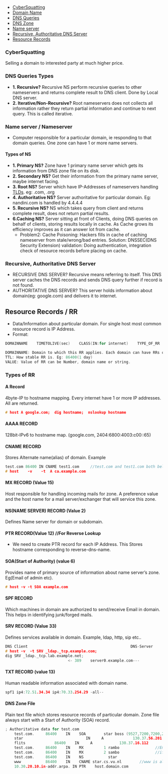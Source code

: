 - [CyberSquatting](#cs)
- [Domain Name](Domain_Name)
- [DNS Queries](#dq)
- [DNS Zone](DNS_Zone)
- [Name server](#ns)
- [Recursive, Authoritative DNS Server](#ra)
- [Resource Records](#rr)

<a name=cs></a>
### CyberSquatting
Selling a domain to interested party at much higher price.

<a name=dq></a>
### DNS Queries Types
- **1. Recursive?** Recursive NS perform recursive queries to other nameservers and returns complete result to DNS client. Done by Local DNS server.
- **2. Iterative/Non-Recursive?** Root nameservers does not collects all information rather they return partial information and continue to next query. This is called iterative.

<a name=ns></a>
### Name server / Nameserver
- Computer responsible for a particular domain, ie responding to that domain queries. One zone can have 1 or more name servers. 

#### Types of NS
- **1. Primary NS?** Zone have 1 primary name server which gets its information from DNS zone file on its disk.
- **2. Secondary NS?** Get their information from the primary name server, maybe internet facing.
- **3. Root NS?** Server which have IP-Addresses of nameservers handling [TLDs](/Networking/OSI-Layers/Layer5/Protocols/DNS/Terms/Domain_Name). eg: .com, .org
- **4. Authoritative NS?** Server authoritative for particular domain. Eg: nandini.com is handled by 4.4.4.4
- **5. Recursive NS?** NS which takes query from client and returns complete result, does not return partial results.
- **6.Caching NS?** Server sitting at front of Clients, doing DNS queries on behalf of clients, storing results locally in cache. As Cache grows its efficiency improves as it can answer lot from cache.
  - Problem2: Cache Poisoning: Hackers fills in cache of caching nameserver from stale/wrong/bad entries.    Solution: DNSSEC(DNS Security Extension) validation: Doing authentication, integration check of resource records before placing on cache.

<a name=ra></a>
### Recursive, Authoritative DNS Server
- RECURSIVE DNS SERVER? Recursive means referring to itself. This DNS server caches the DNS records and sends DNS query further if record is not found.
- AUTHORITATIVE DNS SERVER? This server holds information about domain(eg: google.com) and delivers it to internet.

<a name=rr></a>
## Resource Records / RR
- Data/Information about particular domain. For single host most common resource record is IP Address. 
- Format:
```c
DOMAINNAME    TIMETOLIVE(sec)    CLASS(IN:for internet)    TYPE_OF_RR    VALUE

DOMAINNAME: Domain to which this RR applies. Each domain can have RRs of multiple domains. This filed is primary search key for search.
TTL: How stable RR is. Eg: 86400(1 day)
VALUE: Value of RR can be Number, domain name or string.
```

### Types of RR
#### A Record
4byte-IP to hostname mapping. Every internet have 1 or more IP addresses. All are returned.     
```c
# host A google.com;  dig hostname;  nslookup hostname
```
#### AAAA RECORD
128bit-IPv6 to hostname map.  (google.com, 2404:6800:4003:c00::65)
#### CNAME RECORD
Stores Alternate name(alias) of domain. Example
```c
test.com 86400 IN CNAME test1.com     //test.com and test1.com both belongs to same host. 
# host    -v    -t  A ca.example.com
```
#### MX RECORD (Value 15) 
Host responsible for handling incoming mails for zone. A preference value and the host name for a mail server/exchanger that will service this zone. 
#### NS(NAME SERVER) RECORD (Value 2)
Defines Name server for domain or subdomain.
#### PTR RECORD(Value 12) //For Reverse Lookup
- We need to create PTR record for each IP Address. This Stores hostname corresponding to reverse-dns-name.
#### SOA(Start of Authority) (value 6)
Provides name of primary source of information about name server’s zone. Eg(Email of admin etc).    
```c
# host -v -t SOA example.com
```
#### SPF RECORD
Which machines in domain are authorized to send/receive Email in domain. This helps in identifying junk/forged mails.
#### SRV RECORD (Value 33)
Defines services available in domain. Example, ldap, http, sip etc.. 
```c
DNS Client                                              DNS-Server
# host -v  -t SRV _ldap._tcp.example.com; 
dig SRV _ldap._tcp.lab.example.net;
                            <- 389    server0.example.com---
```                            
#### TXT RECORD (value 13)
Human readable information associated with domain name.
```c
spf1 ip4:72.51.34.34 ip4:70.33.254.29 -all--
```

####  DNS Zone File
Plain text file which stores resource records of particular domain. Zone file always start with a Start of Authority (SOA) record.
```c
; Authoritative data for test.com
    test.com.     86400    IN    SOA        star boss (9527,7200,7200,241920,86400)
    star                            IN     A             130.37.56.201       //IP Address of star.test.com is <>
    flits             86400    IN     A            130.37.16.112       //flits.test.com has IP address <>
    test.com.     86400    IN    MX         1 rambo                //Email should be 1st sent to rambo@test.com
    test.com.     86400    IN    MX         2 sambo                //if rambo@test.com fails sambo should be tried as 2nd choice
    test.com.     86400    IN    NS           star
    www           86400    IN    CNAME star.cs.vu.nl        //www is aliased to star.cs.vu.nl
    10.30.20.10.in-addr.arpa. IN PTR    host.domain.com
```

